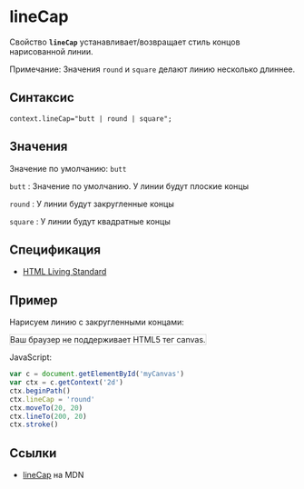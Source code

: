 # lineCap

Свойство **`lineCap`** устанавливает/возвращает стиль концов нарисованной линии.

Примечание: Значения `round` и `square` делают линию несколько длиннее.

## Синтаксис

```
context.lineCap="butt | round | square";
```

## Значения

Значение по умолчанию: `butt`

`butt`
: Значение по умолчанию. У линии будут плоские концы

`round`
: У линии будут закругленные концы

`square`
: У линии будут квадратные концы

## Спецификация

- [HTML Living Standard](https://html.spec.whatwg.org/multipage/canvas.html#dom-context-2d-linecap)

## Пример

Нарисуем линию с закругленными концами:

<canvas id="myCanvas" width="300" height="150" style="border:1px solid #d3d3d3;background:#ffffff;">
Ваш браузер не поддерживает HTML5 тег canvas.
</canvas>
<script>
var c=document.getElementById("myCanvas");
var canvOK=1;
try {c.getContext("2d");}
catch (er) {canvOK=0;}
if (canvOK==1){
var ctx=c.getContext("2d");
ctx.beginPath();
ctx.lineWidth=10;
ctx.lineCap="round";
ctx.moveTo(20,20);
ctx.lineTo(200,20);
ctx.stroke();}
</script>

JavaScript:

```js
var c = document.getElementById('myCanvas')
var ctx = c.getContext('2d')
ctx.beginPath()
ctx.lineCap = 'round'
ctx.moveTo(20, 20)
ctx.lineTo(200, 20)
ctx.stroke()
```

## Ссылки

- [lineCap](https://developer.mozilla.org/en-US/docs/Web/API/CanvasRenderingContext2D/lineCap) на MDN
